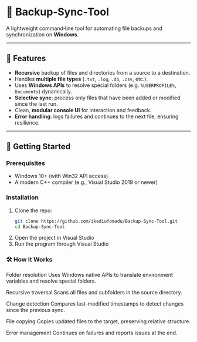 # 🔄 Backup‑Sync‑Tool

A lightweight command‑line tool for automating file backups and synchronization on **Windows**.

---

## 🧩 Features

- **Recursive** backup of files and directories from a source to a destination.
- Handles **multiple file types** (`.txt`, `.log`, `.db`, `.csv`, etc.).
- Uses **Windows APIs** to resolve special folders (e.g. `%USERPROFILE%`, `Documents`) dynamically.
- **Selective sync**: process only files that have been added or modified since the last run.
- Clean, **modular console UI** for interaction and feedback.
- **Error handling**: logs failures and continues to the next file, ensuring resilience.

---

## 🚀 Getting Started

### Prerequisites

- Windows 10+ (with Win32 API access)
- A modern C++ compiler (e.g., Visual Studio 2019 or newer)

### Installation

1. Clone the repo:
   ```bash
   git clone https://github.com/ikediufomadu/Backup-Sync-Tool.git
   cd Backup-Sync-Tool
   ```
2. Open the project in Visual Studio
3. Run the program through Visual Studio

### 🛠️ How It Works
Folder resolution
Uses Windows native APIs to translate environment variables and resolve special folders.

Recursive traversal
Scans all files and subfolders in the source directory.

Change detection
Compares last-modified timestamps to detect changes since the previous sync.

File copying
Copies updated files to the target, preserving relative structure.

Error management
Continues on failures and reports issues at the end.
